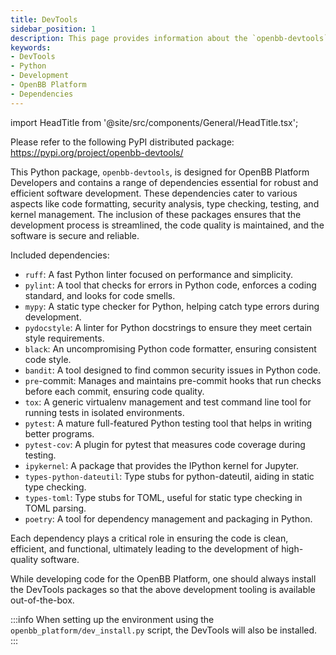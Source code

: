 ```yaml
---
title: DevTools
sidebar_position: 1
description: This page provides information about the `openbb-devtools` package, which includes a range of dependencies essential for robust and efficient software development on the OpenBB Platform.
keywords:
- DevTools
- Python
- Development
- OpenBB Platform
- Dependencies
---
```


import HeadTitle from '@site/src/components/General/HeadTitle.tsx';

<HeadTitle title="DevTools - Developer Guidelines - Development | OpenBB Platform Docs" />

Please refer to the following PyPI distributed package: https://pypi.org/project/openbb-devtools/

This Python package, `openbb-devtools`, is designed for OpenBB Platform Developers and contains a range of dependencies essential for robust and efficient software development.
These dependencies cater to various aspects like code formatting, security analysis, type checking, testing, and kernel management.
The inclusion of these packages ensures that the development process is streamlined, the code quality is maintained, and the software is secure and reliable.

Included dependencies:

- `ruff`: A fast Python linter focused on performance and simplicity.
- `pylint`: A tool that checks for errors in Python code, enforces a coding standard, and looks for code smells.
- `mypy`: A static type checker for Python, helping catch type errors during development.
- `pydocstyle`: A linter for Python docstrings to ensure they meet certain style requirements.
- `black`: An uncompromising Python code formatter, ensuring consistent code style.
- `bandit`: A tool designed to find common security issues in Python code.
- `pre`-commit: Manages and maintains pre-commit hooks that run checks before each commit, ensuring code quality.
- `tox`: A generic virtualenv management and test command line tool for running tests in isolated environments.
- `pytest`: A mature full-featured Python testing tool that helps in writing better programs.
- `pytest-cov`: A plugin for pytest that measures code coverage during testing.
- `ipykernel`: A package that provides the IPython kernel for Jupyter.
- `types-python-dateutil`: Type stubs for python-dateutil, aiding in static type checking.
- `types-toml`: Type stubs for TOML, useful for static type checking in TOML parsing.
- `poetry`: A tool for dependency management and packaging in Python.

Each dependency plays a critical role in ensuring the code is clean, efficient, and functional, ultimately leading to the development of high-quality software.

While developing code for the OpenBB Platform, one should always install the DevTools packages so that the above development tooling is available out-of-the-box.

:::info
When setting up the environment using the `openbb_platform/dev_install.py` script, the DevTools will also be installed.
:::

